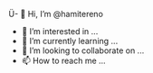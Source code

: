 Ü- 👋 Hi, I’m @hamitereno
- 👀 I’m interested in ...
- 🌱 I’m currently learning ...
- 💞️ I’m looking to collaborate on ...
- 📫 How to reach me ...

<!---
hamitereno/hamitereno is a ✨ special ✨ repository because its `README.md` (this file) appears on your GitHub profile.
You can click the Preview link to take a look at your changes.
--->
